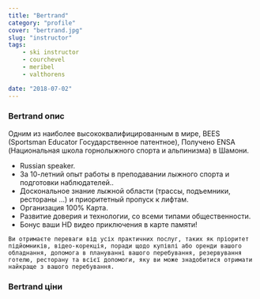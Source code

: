 ```yaml
---
title: "Bertrand"
category: "profile"
cover: "bertrand.jpg"
slug: "instructor"
tags:
    - ski instructor
    - courchevel
    - meribel
    - valthorens

date: "2018-07-02"
---
```



### Bertrand опис
Одним из наиболее высококвалифицированным в мире, BEES (Sportsman Educator Государственное патентное), Получено ENSA (Национальная школа горнолыжного спорта и альпинизма) в Шамони.

* Russian speaker.
* За 10-летний опыт работы в преподавании лыжного спорта и подготовки наблюдателей..
* Доскональное знание лыжной области (трассы, подъемники, рестораны ...) и приоритетный пропуск к лифтам.
* Организация 100% Карта.
* Развитие доверия и технологии, со всеми типами общественности.
* Бонус ваши HD видео приключения в карте памяти!

`Ви отримаєте переваги від усіх практичних послуг, таких як пріоритет підйомників, відео-корекція, поради щодо купівлі або оренди вашого обладнання, допомога в плануванні вашого перебування, резервування готелю, ресторану та всієї допомоги, яку ви може знадобитися отримати найкраще з вашого перебування.`

### Bertrand ціни